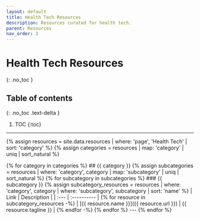 ```yaml
---
layout: default
title: Health Tech Resources
description: Resources curated for health tech.
parent: Resources
nav_order: 3
---
```


# Health Tech Resources
{: .no_toc }

## Table of contents
{: .no_toc .text-delta }

1. TOC
{:toc}

---
 
{% assign resources = site.data.resources | where: 'page', 'Health Tech' | sort: 'category' %}
{% assign categories = resources | map: 'category' | uniq | sort_natural %}

<div>
{% for category in categories %}
## {{ category }}
  {% assign subcategories = resources | where: 'category', category | map: 'subcategory' | uniq | sort_natural %}
  {% for subcategory in subcategories %}
### {{ subcategory }}
    {% assign subcategory_resources = resources | where: 'category', category | where: 'subcategory', subcategory | sort: 'name' %}
| Link | Description |
| :--- | :---------- |
    {% for resource in subcategory_resources -%}
| [{{ resource.name }}]({{ resource.url }}) | {{ resource.tagline }} |
    {% endfor -%}
  {% endfor %}
  ---
{% endfor %}
</div>
 